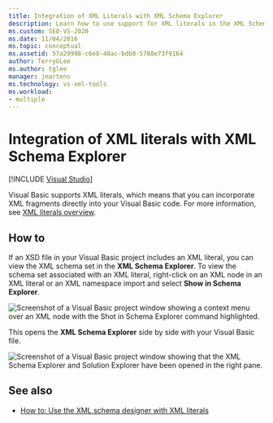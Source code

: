 ```yaml
---
title: Integration of XML Literals with XML Schema Explorer
description: Learn how to use support for XML literals in the XML Schema Explorer in Visual Studio to integrate XML fragments directly into your Visual Basic code.
ms.custom: SEO-VS-2020
ms.date: 11/04/2016
ms.topic: conceptual
ms.assetid: 57a29998-c6e8-48ac-bdb0-5788e73f9164
author: TerryGLee
ms.author: tglee
manager: jmartens
ms.technology: vs-xml-tools
ms.workload:
- multiple
---
```

# Integration of XML literals with XML Schema Explorer

 [!INCLUDE [Visual Studio](~/includes/applies-to-version/vs-windows-only.md)]

Visual Basic supports XML literals, which means that you can incorporate XML fragments directly into your Visual Basic code. For more information, see [XML literals overview](/dotnet/visual-basic/programming-guide/language-features/xml/xml-literals-overview).

## How to

If an XSD file in your Visual Basic project includes an XML literal, you can view the XML schema set in the **XML Schema Explorer**. To view the schema set associated with an XML literal, right-click on an XML node in an XML literal or an XML namespace import and select **Show in Schema Explorer**.

![Screenshot of a Visual Basic project window showing a context menu over an XML node with the Shot in Schema Explorer command highlighted.](../xml-tools/media/vbxmlliteralswithxmlschemaexplorer1.gif)

This opens the **XML Schema Explorer** side by side with your Visual Basic file.

![Screenshot of a Visual Basic project window showing that the XML Schema Explorer and Solution Explorer have been opened in the right pane.](../xml-tools/media/vbxmlliteralswithxmlschemaexplorer2.gif)

## See also

- [How to: Use the XML schema designer with XML literals](../xml-tools/how-to-use-the-xml-schema-designer-with-xml-literals.md)
